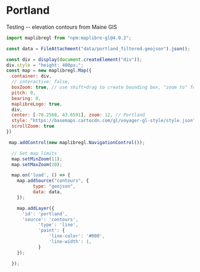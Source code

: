 # Portland

Testing -- elevation contours from Maine GIS

<link rel="stylesheet" type="text/css" href="https://unpkg.com/maplibre-gl@4.0.2/dist/maplibre-gl.css">

```js
import maplibregl from "npm:maplibre-gl@4.0.2";
```

```js
const data = FileAttachment("data/portland_filtered.geojson").json();
```

```js
const div = display(document.createElement("div"));
div.style = "height: 400px;";
const map = new maplibregl.Map({
  container: div,
  // interactive: false,
  boxZoom: true, // use shift+drag to create bounding box, "zoom to" follows
  pitch: 0,
  bearing: 0,
  maplibreLogo: true,
  div,
  center: [-70.2568, 43.6591], zoom: 12, // Portland
  style: "https://basemaps.cartocdn.com/gl/voyager-gl-style/style.json",
  scrollZoom: true
})

 map.addControl(new maplibregl.NavigationControl());

  // Set map limits
  map.setMinZoom(11);
  map.setMaxZoom(20);

  map.on('load', () => {
    map.addSource("contours", {
          type: "geojson",
          data: data,
    });

    map.addLayer({
      'id': 'portland',
      'source': 'contours',
            'type': 'line',
            'paint': {
                'line-color': '#000',
                'line-width': 1,
            }
    });

  });
```

